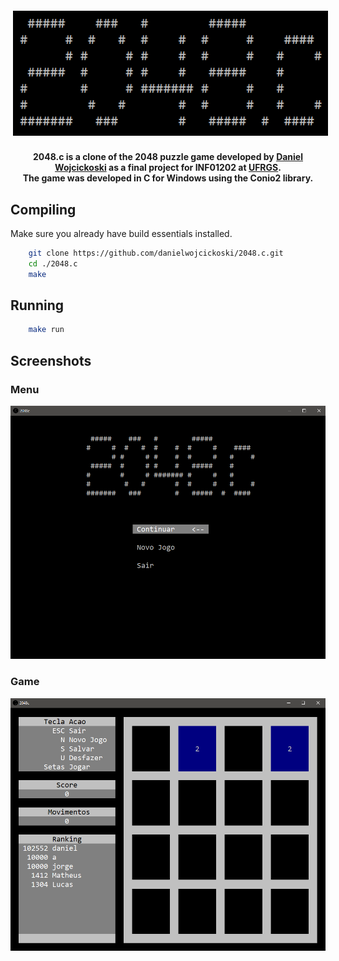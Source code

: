  <p align="center"> 
    <img src="img/logo.png" alt="2048.c" style="vertical-align:top; margin:6px 4px">
 </p>

<div align="center">
    <h4>
       2048.c is a clone of the 2048 puzzle game developed by <a href="https://github.com/denieu">Daniel Wojcickoski</a> as a final project for INF01202 at <a href="http://www.ufrgs.br/english/home">UFRGS</a>.
       <br>
        The game was developed in C for Windows using the Conio2 library.
    </h4>
</div>

## Compiling
Make sure you already have build essentials installed.
```bash
    git clone https://github.com/danielwojcickoski/2048.c.git
    cd ./2048.c
    make
```

## Running
```bash
    make run
```

## Screenshots
### Menu
<p align="center">
  <img src="img/1_menu.png" alt="Menu Screenshot"/>
</p>

### Game
<p align="center">
  <img src="img/2_game.png"  alt="Game Screenshot"/>
</p>
